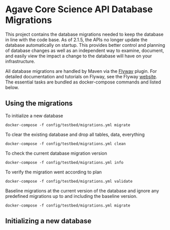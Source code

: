 # Agave Core Science API Database Migrations

This project contains the database migrations needed to keep the database in line with the code base. As of 2.1.5, the APIs no longer update the database automatically on startup. This provides better control and planning of database changes as well as an independent way to examine, document, and easily view the impact a change to the database will have on your infrastructure.

All database migrations are handled by Maven via the [Flyway](https://flywaydb.org/) plugin. For detailed documentation and tutorials on Flyway, see the Flyway [website](https://flywaydb.org/documentation/). The essential tasks are bundled as docker-compose commands and listed below.

## Using the migrations

To initialize a new database

```
docker-compose -f config/testbed/migrations.yml migrate
```

To clear the existing database and drop all tables, data, everything

```
docker-compose -f config/testbed/migrations.yml clean
```

To check the current database migration version

```
docker-compose -f config/testbed/migrations.yml info
```

To verify the migration went according to plan

```
docker-compose -f config/testbed/migrations.yml validate
```

Baseline migrations at the current version of the database and ignore any predefined migrations up to and including the baseline version.

```
docker-compose -f config/testbed/migrations.yml migrate
```



## Initializing a new database

